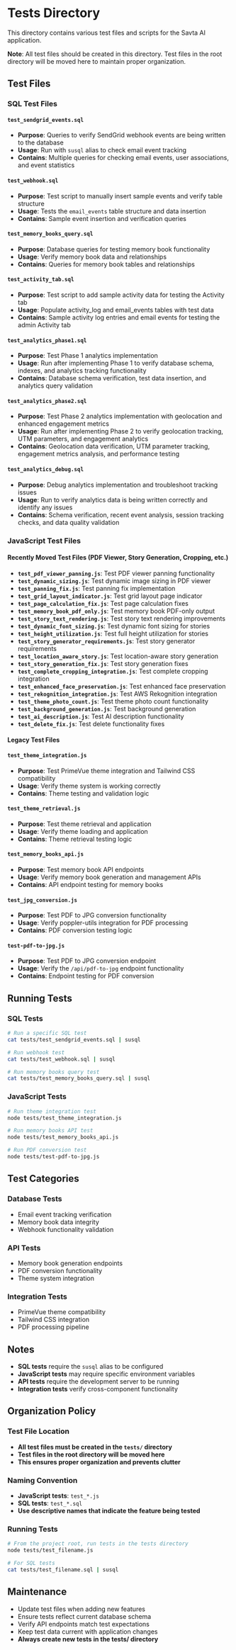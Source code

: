 # Tests Directory

This directory contains various test files and scripts for the Savta AI application.

**Note**: All test files should be created in this directory. Test files in the root directory will be moved here to maintain proper organization.

## Test Files

### SQL Test Files

#### `test_sendgrid_events.sql`
- **Purpose**: Queries to verify SendGrid webhook events are being written to the database
- **Usage**: Run with `susql` alias to check email event tracking
- **Contains**: Multiple queries for checking email events, user associations, and event statistics

#### `test_webhook.sql`
- **Purpose**: Test script to manually insert sample events and verify table structure
- **Usage**: Tests the `email_events` table structure and data insertion
- **Contains**: Sample event insertion and verification queries

#### `test_memory_books_query.sql`
- **Purpose**: Database queries for testing memory book functionality
- **Usage**: Verify memory book data and relationships
- **Contains**: Queries for memory book tables and relationships

#### `test_activity_tab.sql`
- **Purpose**: Test script to add sample activity data for testing the Activity tab
- **Usage**: Populate activity_log and email_events tables with test data
- **Contains**: Sample activity log entries and email events for testing the admin Activity tab

#### `test_analytics_phase1.sql`
- **Purpose**: Test Phase 1 analytics implementation
- **Usage**: Run after implementing Phase 1 to verify database schema, indexes, and analytics tracking functionality
- **Contains**: Database schema verification, test data insertion, and analytics query validation

#### `test_analytics_phase2.sql`
- **Purpose**: Test Phase 2 analytics implementation with geolocation and enhanced engagement metrics
- **Usage**: Run after implementing Phase 2 to verify geolocation tracking, UTM parameters, and engagement analytics
- **Contains**: Geolocation data verification, UTM parameter tracking, engagement metrics analysis, and performance testing

#### `test_analytics_debug.sql`
- **Purpose**: Debug analytics implementation and troubleshoot tracking issues
- **Usage**: Run to verify analytics data is being written correctly and identify any issues
- **Contains**: Schema verification, recent event analysis, session tracking checks, and data quality validation

### JavaScript Test Files

#### Recently Moved Test Files (PDF Viewer, Story Generation, Cropping, etc.)
- **`test_pdf_viewer_panning.js`**: Test PDF viewer panning functionality
- **`test_dynamic_sizing.js`**: Test dynamic image sizing in PDF viewer
- **`test_panning_fix.js`**: Test panning fix implementation
- **`test_grid_layout_indicator.js`**: Test grid layout page indicator
- **`test_page_calculation_fix.js`**: Test page calculation fixes
- **`test_memory_book_pdf_only.js`**: Test memory book PDF-only output
- **`test_story_text_rendering.js`**: Test story text rendering improvements
- **`test_dynamic_font_sizing.js`**: Test dynamic font sizing for stories
- **`test_height_utilization.js`**: Test full height utilization for stories
- **`test_story_generator_requirements.js`**: Test story generator requirements
- **`test_location_aware_story.js`**: Test location-aware story generation
- **`test_story_generation_fix.js`**: Test story generation fixes
- **`test_complete_cropping_integration.js`**: Test complete cropping integration
- **`test_enhanced_face_preservation.js`**: Test enhanced face preservation
- **`test_rekognition_integration.js`**: Test AWS Rekognition integration
- **`test_theme_photo_count.js`**: Test theme photo count functionality
- **`test_background_generation.js`**: Test background generation
- **`test_ai_description.js`**: Test AI description functionality
- **`test_delete_fix.js`**: Test delete functionality fixes

#### Legacy Test Files
#### `test_theme_integration.js`
- **Purpose**: Test PrimeVue theme integration and Tailwind CSS compatibility
- **Usage**: Verify theme system is working correctly
- **Contains**: Theme testing and validation logic

#### `test_theme_retrieval.js`
- **Purpose**: Test theme retrieval and application
- **Usage**: Verify theme loading and application
- **Contains**: Theme retrieval testing logic

#### `test_memory_books_api.js`
- **Purpose**: Test memory book API endpoints
- **Usage**: Verify memory book generation and management APIs
- **Contains**: API endpoint testing for memory books

#### `test_jpg_conversion.js`
- **Purpose**: Test PDF to JPG conversion functionality
- **Usage**: Verify poppler-utils integration for PDF processing
- **Contains**: PDF conversion testing logic

#### `test-pdf-to-jpg.js`
- **Purpose**: Test PDF to JPG conversion endpoint
- **Usage**: Verify the `/api/pdf-to-jpg` endpoint functionality
- **Contains**: Endpoint testing for PDF conversion

## Running Tests

### SQL Tests
```bash
# Run a specific SQL test
cat tests/test_sendgrid_events.sql | susql

# Run webhook test
cat tests/test_webhook.sql | susql

# Run memory books query test
cat tests/test_memory_books_query.sql | susql
```

### JavaScript Tests
```bash
# Run theme integration test
node tests/test_theme_integration.js

# Run memory books API test
node tests/test_memory_books_api.js

# Run PDF conversion test
node tests/test-pdf-to-jpg.js
```

## Test Categories

### Database Tests
- Email event tracking verification
- Memory book data integrity
- Webhook functionality validation

### API Tests
- Memory book generation endpoints
- PDF conversion functionality
- Theme system integration

### Integration Tests
- PrimeVue theme compatibility
- Tailwind CSS integration
- PDF processing pipeline

## Notes

- **SQL tests** require the `susql` alias to be configured
- **JavaScript tests** may require specific environment variables
- **API tests** require the development server to be running
- **Integration tests** verify cross-component functionality

## Organization Policy

### Test File Location
- **All test files must be created in the `tests/` directory**
- **Test files in the root directory will be moved here**
- **This ensures proper organization and prevents clutter**

### Naming Convention
- **JavaScript tests**: `test_*.js`
- **SQL tests**: `test_*.sql`
- **Use descriptive names that indicate the feature being tested**

### Running Tests
```bash
# From the project root, run tests in the tests directory
node tests/test_filename.js

# For SQL tests
cat tests/test_filename.sql | susql
```

## Maintenance

- Update test files when adding new features
- Ensure tests reflect current database schema
- Verify API endpoints match test expectations
- Keep test data current with application changes
- **Always create new tests in the tests/ directory**
